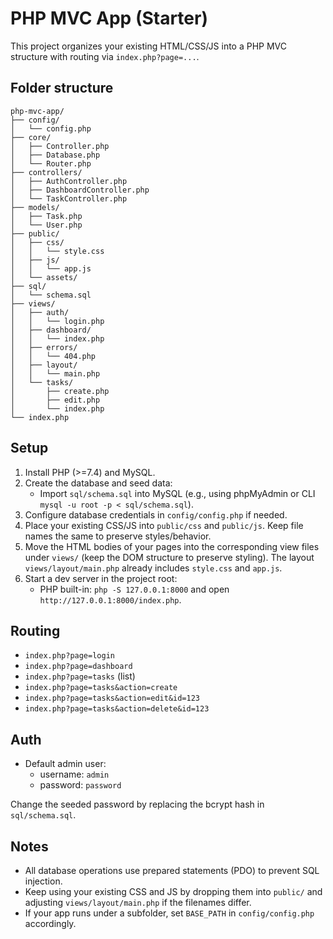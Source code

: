 # PHP MVC App (Starter)

This project organizes your existing HTML/CSS/JS into a PHP MVC structure with routing via `index.php?page=...`.

## Folder structure

```
php-mvc-app/
├── config/
│   └── config.php
├── core/
│   ├── Controller.php
│   ├── Database.php
│   └── Router.php
├── controllers/
│   ├── AuthController.php
│   ├── DashboardController.php
│   └── TaskController.php
├── models/
│   ├── Task.php
│   └── User.php
├── public/
│   ├── css/
│   │   └── style.css
│   ├── js/
│   │   └── app.js
│   └── assets/
├── sql/
│   └── schema.sql
├── views/
│   ├── auth/
│   │   └── login.php
│   ├── dashboard/
│   │   └── index.php
│   ├── errors/
│   │   └── 404.php
│   ├── layout/
│   │   └── main.php
│   └── tasks/
│       ├── create.php
│       ├── edit.php
│       └── index.php
└── index.php
```

## Setup

1. Install PHP (>=7.4) and MySQL.
2. Create the database and seed data:
   - Import `sql/schema.sql` into MySQL (e.g., using phpMyAdmin or CLI `mysql -u root -p < sql/schema.sql`).
3. Configure database credentials in `config/config.php` if needed.
4. Place your existing CSS/JS into `public/css` and `public/js`. Keep file names the same to preserve styles/behavior.
5. Move the HTML bodies of your pages into the corresponding view files under `views/` (keep the DOM structure to preserve styling). The layout `views/layout/main.php` already includes `style.css` and `app.js`.
6. Start a dev server in the project root:
   - PHP built-in: `php -S 127.0.0.1:8000` and open `http://127.0.0.1:8000/index.php`.

## Routing

- `index.php?page=login`
- `index.php?page=dashboard`
- `index.php?page=tasks` (list)
- `index.php?page=tasks&action=create`
- `index.php?page=tasks&action=edit&id=123`
- `index.php?page=tasks&action=delete&id=123`

## Auth

- Default admin user:
  - username: `admin`
  - password: `password`

Change the seeded password by replacing the bcrypt hash in `sql/schema.sql`.

## Notes

- All database operations use prepared statements (PDO) to prevent SQL injection.
- Keep using your existing CSS and JS by dropping them into `public/` and adjusting `views/layout/main.php` if the filenames differ.
- If your app runs under a subfolder, set `BASE_PATH` in `config/config.php` accordingly.